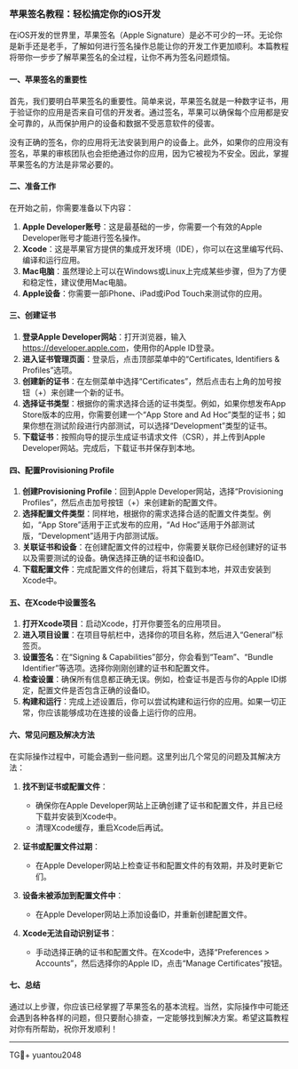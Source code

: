### 苹果签名教程：轻松搞定你的iOS开发

在iOS开发的世界里，苹果签名（Apple Signature）是必不可少的一环。无论你是新手还是老手，了解如何进行签名操作总能让你的开发工作更加顺利。本篇教程将带你一步步了解苹果签名的全过程，让你不再为签名问题烦恼。

#### 一、苹果签名的重要性

首先，我们要明白苹果签名的重要性。简单来说，苹果签名就是一种数字证书，用于验证你的应用是否来自可信的开发者。通过签名，苹果可以确保每个应用都是安全可靠的，从而保护用户的设备和数据不受恶意软件的侵害。

没有正确的签名，你的应用将无法安装到用户的设备上。此外，如果你的应用没有签名，苹果的审核团队也会拒绝通过你的应用，因为它被视为不安全。因此，掌握苹果签名的方法是非常必要的。

#### 二、准备工作

在开始之前，你需要准备以下内容：

1. **Apple Developer账号**：这是最基础的一步，你需要一个有效的Apple Developer账号才能进行签名操作。
2. **Xcode**：这是苹果官方提供的集成开发环境（IDE），你可以在这里编写代码、编译和运行应用。
3. **Mac电脑**：虽然理论上可以在Windows或Linux上完成某些步骤，但为了方便和稳定性，建议使用Mac电脑。
4. **Apple设备**：你需要一部iPhone、iPad或iPod Touch来测试你的应用。

#### 三、创建证书

1. **登录Apple Developer网站**：打开浏览器，输入<https://developer.apple.com>，使用你的Apple ID登录。
2. **进入证书管理页面**：登录后，点击顶部菜单中的“Certificates, Identifiers & Profiles”选项。
3. **创建新的证书**：在左侧菜单中选择“Certificates”，然后点击右上角的加号按钮（+）来创建一个新的证书。
4. **选择证书类型**：根据你的需求选择合适的证书类型。例如，如果你想发布App Store版本的应用，你需要创建一个“App Store and Ad Hoc”类型的证书；如果你想在测试阶段进行内部测试，可以选择“Development”类型的证书。
5. **下载证书**：按照向导的提示生成证书请求文件（CSR），并上传到Apple Developer网站。完成后，下载证书并保存到本地。

#### 四、配置Provisioning Profile

1. **创建Provisioning Profile**：回到Apple Developer网站，选择“Provisioning Profiles”，然后点击加号按钮（+）来创建新的配置文件。
2. **选择配置文件类型**：同样地，根据你的需求选择合适的配置文件类型。例如，“App Store”适用于正式发布的应用，“Ad Hoc”适用于外部测试版，“Development”适用于内部测试版。
3. **关联证书和设备**：在创建配置文件的过程中，你需要关联你已经创建好的证书以及需要测试的设备。确保选择正确的证书和设备ID。
4. **下载配置文件**：完成配置文件的创建后，将其下载到本地，并双击安装到Xcode中。

#### 五、在Xcode中设置签名

1. **打开Xcode项目**：启动Xcode，打开你要签名的应用项目。
2. **进入项目设置**：在项目导航栏中，选择你的项目名称，然后进入“General”标签页。
3. **设置签名**：在“Signing & Capabilities”部分，你会看到“Team”、“Bundle Identifier”等选项。选择你刚刚创建的证书和配置文件。
4. **检查设置**：确保所有信息都正确无误。例如，检查证书是否与你的Apple ID绑定，配置文件是否包含正确的设备ID。
5. **构建和运行**：完成上述设置后，你可以尝试构建和运行你的应用。如果一切正常，你应该能够成功在连接的设备上运行你的应用。

#### 六、常见问题及解决方法

在实际操作过程中，可能会遇到一些问题。这里列出几个常见的问题及其解决方法：

1. **找不到证书或配置文件**：
   - 确保你在Apple Developer网站上正确创建了证书和配置文件，并且已经下载并安装到Xcode中。
   - 清理Xcode缓存，重启Xcode后再试。

2. **证书或配置文件过期**：
   - 在Apple Developer网站上检查证书和配置文件的有效期，并及时更新它们。

3. **设备未被添加到配置文件中**：
   - 在Apple Developer网站上添加设备ID，并重新创建配置文件。

4. **Xcode无法自动识别证书**：
   - 手动选择正确的证书和配置文件。在Xcode中，选择“Preferences > Accounts”，然后选择你的Apple ID，点击“Manage Certificates”按钮。

#### 七、总结

通过以上步骤，你应该已经掌握了苹果签名的基本流程。当然，实际操作中可能还会遇到各种各样的问题，但只要耐心排查，一定能够找到解决方案。希望这篇教程对你有所帮助，祝你开发顺利！

---

TG💪+ yuantou2048
